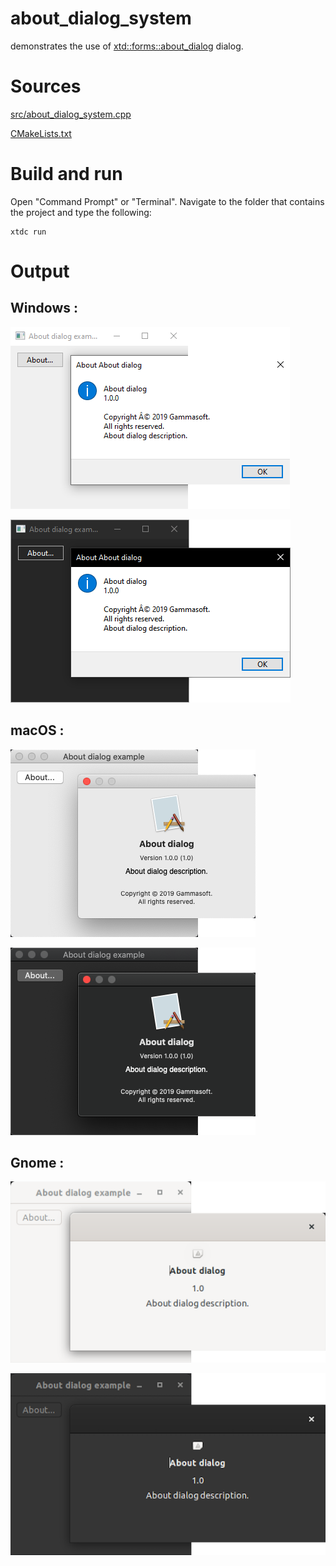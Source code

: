 # about_dialog_system

demonstrates the use of [xtd::forms::about_dialog](../../../../src/xtd_forms/include/xtd/forms/about_dialog.hpp) dialog.

# Sources

[src/about_dialog_system.cpp](src/about_dialog_system.cpp)

[CMakeLists.txt](CMakeLists.txt)

# Build and run

Open "Command Prompt" or "Terminal". Navigate to the folder that contains the project and type the following:

```shell
xtdc run
```

# Output

## Windows :

![Screenshot](../../../../docs/pictures/examples/about_dialog_system_w.png)

![Screenshot](../../../../docs/pictures/examples/about_dialog_system_wd.png)

## macOS :

![Screenshot](../../../../docs/pictures/examples/about_dialog_system_m.png)

![Screenshot](../../../../docs/pictures/examples/about_dialog_system_md.png)

## Gnome :

![Screenshot](../../../../docs/pictures/examples/about_dialog_system_g.png)

![Screenshot](../../../../docs/pictures/examples/about_dialog_system_gd.png)
